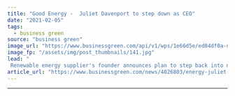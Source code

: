 ```yaml
---
title: "Good Energy -  Juliet Davenport to step down as CEO"
date: "2021-02-05"
tags: 
  - business green
source: "business green"
image_url: "https://www.businessgreen.com/api/v1/wps/1e66d5e/ed84df0a-d10a-4216-9437-9eca4af3889c/6/Juliet-Davenport-3-185x114.jpg"
image_fp: "/assets/img/post_thumbnails/141.jpg"
lead: "
 Renewable energy supplier's founder announces plan to step back into non-exec role, sparking search for new CEO ..."
article_url: "https://www.businessgreen.com/news/4026803/energy-juliet-davenport-step-ceo"
---
```


---
